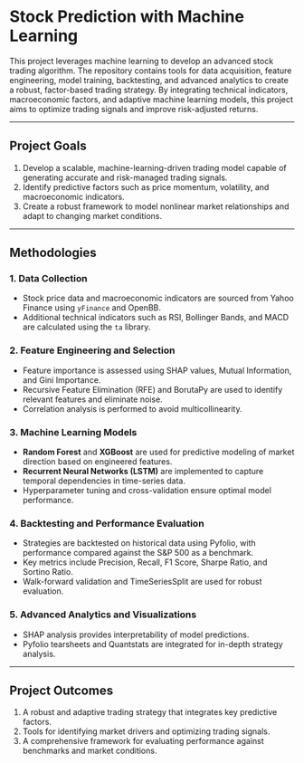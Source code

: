 # Stock Prediction with Machine Learning

This project leverages machine learning to develop an advanced stock trading algorithm. The repository contains tools for data acquisition, feature engineering, model training, backtesting, and advanced analytics to create a robust, factor-based trading strategy. By integrating technical indicators, macroeconomic factors, and adaptive machine learning models, this project aims to optimize trading signals and improve risk-adjusted returns.

---

## Project Goals

1. Develop a scalable, machine-learning-driven trading model capable of generating accurate and risk-managed trading signals.
2. Identify predictive factors such as price momentum, volatility, and macroeconomic indicators.
3. Create a robust framework to model nonlinear market relationships and adapt to changing market conditions.

---

## Methodologies

### 1. **Data Collection**
- Stock price data and macroeconomic indicators are sourced from Yahoo Finance using `yFinance` and OpenBB.
- Additional technical indicators such as RSI, Bollinger Bands, and MACD are calculated using the `ta` library.

### 2. **Feature Engineering and Selection**
- Feature importance is assessed using SHAP values, Mutual Information, and Gini Importance.
- Recursive Feature Elimination (RFE) and BorutaPy are used to identify relevant features and eliminate noise.
- Correlation analysis is performed to avoid multicollinearity.

### 3. **Machine Learning Models**
- **Random Forest** and **XGBoost** are used for predictive modeling of market direction based on engineered features.
- **Recurrent Neural Networks (LSTM)** are implemented to capture temporal dependencies in time-series data.
- Hyperparameter tuning and cross-validation ensure optimal model performance.

### 4. **Backtesting and Performance Evaluation**
- Strategies are backtested on historical data using Pyfolio, with performance compared against the S&P 500 as a benchmark.
- Key metrics include Precision, Recall, F1 Score, Sharpe Ratio, and Sortino Ratio.
- Walk-forward validation and TimeSeriesSplit are used for robust evaluation.

### 5. **Advanced Analytics and Visualizations**
- SHAP analysis provides interpretability of model predictions.
- Pyfolio tearsheets and Quantstats are integrated for in-depth strategy analysis.

---

## Project Outcomes

1. A robust and adaptive trading strategy that integrates key predictive factors.
2. Tools for identifying market drivers and optimizing trading signals.
3. A comprehensive framework for evaluating performance against benchmarks and market conditions.

